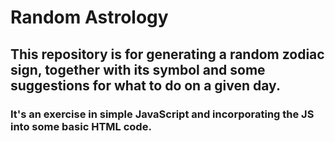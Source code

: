 # Random Astrology

## This repository is for generating a random zodiac sign, together with its symbol and some suggestions for what to do on a given day.

### It's an exercise in simple JavaScript and incorporating the JS into some basic HTML code.